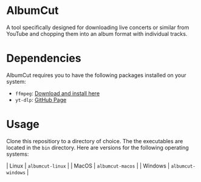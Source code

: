 # AlbumCut

A tool specifically designed for downloading live concerts or similar from YouTube and chopping them into an album format with individual tracks. 

# Dependencies 

AlbumCut requires you to have the following packages installed on your system:

- `ffmpeg`: [Download and install here](https://ffmpeg.org/download.html)
- `yt-dlp`: [GitHub Page](https://github.com/yt-dlp/yt-dlp)


# Usage

Clone this repositiory to a directory of choice. The the executables are located in the `bin` directory. Here are versions for the following operating systems:

| Linux   | `albumcut-linux`   |
| MacOS   | `albumcut-macos`   |
| Windows | `albumcut-windows` |
